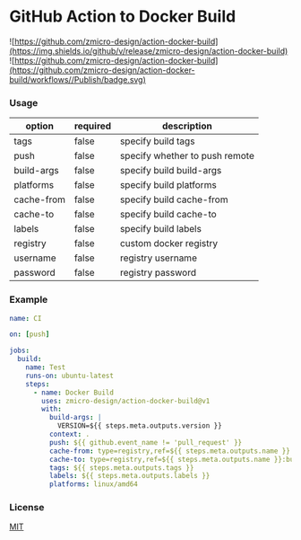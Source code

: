 # GitHub Action to Docker Build

![https://github.com/zmicro-design/action-docker-build](https://img.shields.io/github/v/release/zmicro-design/action-docker-build)
![https://github.com/zmicro-design/action-docker-build](https://github.com/zmicro-design/action-docker-build/workflows//Publish/badge.svg)

### Usage

| option | required | description |
| ------ | -------- | ----------- |
| tags | false | specify build tags |
| push   | false | specify whether to push remote |
| build-args | false | specify build build-args |
| platforms | false | specify build platforms |
| cache-from | false | specify build cache-from |
| cache-to | false | specify build cache-to |
| labels | false | specify build labels |
| registry | false | custom docker registry |
| username | false | registry username |
| password | false | registry password |

### Example

```yml
name: CI

on: [push]

jobs:
  build:
    name: Test
    runs-on: ubuntu-latest
    steps:
      - name: Docker Build
        uses: zmicro-design/action-docker-build@v1
        with:
          build-args: |
            VERSION=${{ steps.meta.outputs.version }}
          context: .
          push: ${{ github.event_name != 'pull_request' }}
          cache-from: type=registry,ref=${{ steps.meta.outputs.name }}:buildcache
          cache-to: type=registry,ref=${{ steps.meta.outputs.name }}:buildcache,mode=max
          tags: ${{ steps.meta.outputs.tags }}
          labels: ${{ steps.meta.outputs.labels }}
          platforms: linux/amd64
```

### License

[MIT](./LICENSE)
